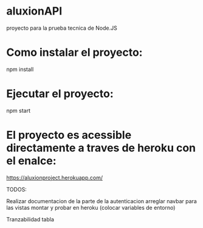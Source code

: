 # aluxionAPI
proyecto para la prueba tecnica de Node.JS 

# Como instalar el proyecto: 
npm install

# Ejecutar el proyecto: 
npm start


# El proyecto es acessible directamente a traves de heroku con el enalce:
https://aluxionproject.herokuapp.com/

TODOS:

Realizar documentacion de la parte de la autenticacion
arreglar navbar para las vistas
montar y probar en heroku (colocar variables de entorno)

Tranzabilidad tabla